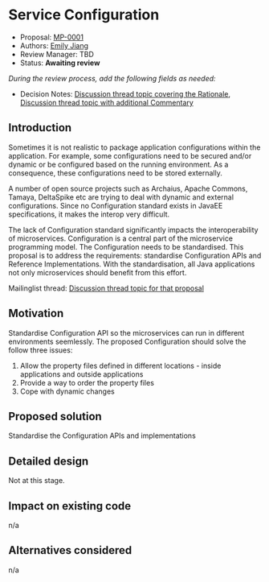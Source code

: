 # Service Configuration

* Proposal: [MP-0001](0001-config.md)
* Authors: [Emily Jiang](https://github.com/Emily-Jiang)
* Review Manager: TBD
* Status: **Awaiting review**

*During the review process, add the following fields as needed:*

* Decision Notes: [Discussion thread topic covering the  Rationale](https://groups.google.com/forum/#!topic/microprofile/JRJXHqXpHZA), [Discussion thread topic with additional Commentary](https://groups.google.com/forum/#!forum/microprofile)

## Introduction

Sometimes it is not realistic to package application configurations within the application. For example, some configurations need to be secured and/or dynamic or be configured based on the running environment. As a consequence, these configurations need to be stored externally.

A number of open source projects such as Archaius, Apache Commons, Tamaya, DeltaSpike etc are
trying to deal with dynamic and external configurations. Since no Configuration standard exists in JavaEE specifications, it makes the interop very difficult.

The lack of Configuration standard significantly impacts the interoperability of microservices. Configuration is a central part of the microservice programming model. The Configuration needs to be standardised. This proposal is to address the requirements: standardise Configuration APIs and Reference Implementations. With the standardisation, all Java applications not only microservices should benefit from this effort.



Mailinglist thread: [Discussion thread topic for that proposal](https://groups.google.com/forum/#!topic/microprofile/JRJXHqXpHZA)

## Motivation

Standardise Configuration API so the microservices can run in different environments seemlessly. The proposed Configuration should solve the follow three issues:
1. Allow the property files defined in different locations - inside applications and outside applications
2. Provide a way to order the property files
3. Cope with dynamic changes


## Proposed solution

Standardise the Configuration APIs and implementations

## Detailed design

Not at this stage.

## Impact on existing code

n/a

## Alternatives considered

n/a
